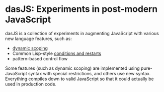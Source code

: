 # dasJS: Experiments in post-modern JavaScript

dasJS is a collection of experiments in augmenting JavaScript with various
new language features, such as:

* [dynamic scoping](dynamic-scope.js)
* Common Lisp-style [conditions and restarts](http://www.gigamonkeys.com/book/beyond-exception-handling-conditions-and-restarts.html)
* pattern-based control flow

Some features (such as dynamic scoping) are implemented using pure-JavaScript
syntax with special restrictions, and others use new syntax. Everything
compiles down to valid JavaScript so that it could actually be used in
production code.
